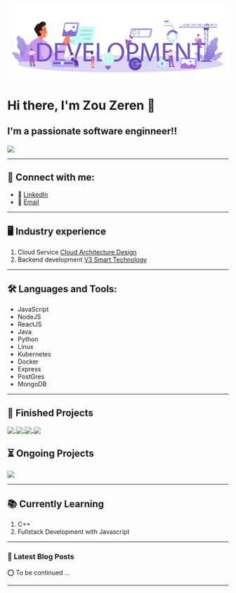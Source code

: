 ![](https://github.com/Anthony-Zou/Anthony-Zou/blob/main/developmentBanner.jpg)

# Hi there, I'm Zou Zeren 👋 



## I'm a passionate software enginneer!!

<a href="https://github.com//Anthony-Zou/Anthony-Zou">
    <img align="center" src="https://github-readme-stats.vercel.app/api?username=Anthony-Zou&show_icons=true&hide_border=true&count_private=true&theme=tokyonight">
</a>

---

## 👋 Connect with me:
- 🤝 [LinkedIn](https://www.linkedin.com/in/zeren-zou-11a431121/)
- 📧 [Email](zouzeren@gmail.com)

---
## 🖥️ Industry experience
1. Cloud Service  [Cloud Architecture Design](https://www.huaweicloud.com/intl/en-us/)
2. Backend development [V3 Smart Technology](https://v3smarttech.com/)
---

## 🛠️ Languages and Tools:
- JavaScript
- NodeJS
- ReactJS
- Java
- Python
- Linux
- Kubernetes
- Docker
- Express
- PostGres
- MongoDB


---

## 👏 Finished Projects
<a href="https://github.com/Anthony-Zou/CZ3002-Project">
    <img align="center" src="https://github-readme-stats.vercel.app/api/pin/?username=Anthony-Zou&repo=CZ3002-Project&theme=tokyonight">
</a>
<a href="https://github.com/Anthony-Zou/CZ2007-INTRO-TO-DATABASE">
    <img align="center" src="https://github-readme-stats.vercel.app/api/pin/?username=Anthony-Zou&repo=CZ2007-INTRO-TO-DATABASE&theme=tokyonight">
</a>
<a href="https://github.com/Anthony-Zou/mdp4">
    <img align="center" src="https://github-readme-stats.vercel.app/api/pin/?username=Anthony-Zou&repo=mdp40&theme=tokyonight">
</a>
<a href="https://github.com/Anthony-Zou/21S2_CZ3005_Assignment_1">
    <img align="center" src="https://github-readme-stats.vercel.app/api/pin/?username=Anthony-Zou&repo=21S2_CZ3005_Assignment_1&theme=tokyonight">
</a>

## ⏳ Ongoing Projects
<a href="https://github.com/Anthony-Zou/LeetCodeAlgo">
    <img align="center" src="https://github-readme-stats.vercel.app/api/pin/?username=Anthony-Zou&repo=LeetCodeAlgo&theme=tokyonight">
</a>


---
## 📚 Currently Learning
1. C++
2. Fullstack Development with Javascript
---

### 📕 Latest Blog Posts
⭕ To be continued ...
<!-- BLOG-POST-LIST:START -->
<!-- BLOG-POST-LIST:END -->


---
